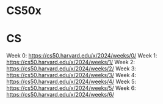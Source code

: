 # CS50x
# CS
 Week 0: https://cs50.harvard.edu/x/2024/weeks/0/
 Week 1: https://cs50.harvard.edu/x/2024/weeks/1/ 
 Week 2: https://cs50.harvard.edu/x/2024/weeks/2/
 Week 3: https://cs50.harvard.edu/x/2024/weeks/3/
 Week 4: https://cs50.harvard.edu/x/2024/weeks/4/
 Week 5: https://cs50.harvard.edu/x/2024/weeks/5/
 Week 6: https://cs50.harvard.edu/x/2024/weeks/6/
